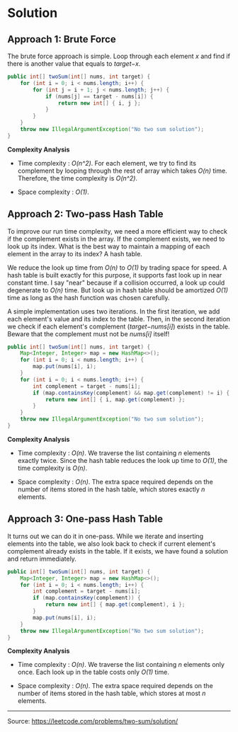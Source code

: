 # Solution

## Approach 1: Brute Force

The brute force approach is simple. Loop through each element _x_ and find if there is another value that equals to _target−x_.

``` java
public int[] twoSum(int[] nums, int target) {
    for (int i = 0; i < nums.length; i++) {
        for (int j = i + 1; j < nums.length; j++) {
            if (nums[j] == target - nums[i]) {
                return new int[] { i, j };
            }
        }
    }
    throw new IllegalArgumentException("No two sum solution");
}
```

**Complexity Analysis**

* Time complexity : _O(n^2)_. For each element, we try to find its complement by looping through the rest of array which takes _O(n)_ time. Therefore, the time complexity is _O(n^2)_.

* Space complexity : _O(1)_.

## Approach 2: Two-pass Hash Table

To improve our run time complexity, we need a more efficient way to check if the complement exists in the array. If the complement exists, we need to look up its index. What is the best way to maintain a mapping of each element in the array to its index? A hash table.

We reduce the look up time from _O(n)_ to _O(1)_ by trading space for speed. A hash table is built exactly for this purpose, it supports fast look up in near constant time. I say "near" because if a collision occurred, a look up could degenerate to _O(n)_ time. But look up in hash table should be amortized _O(1)_ time as long as the hash function was chosen carefully.

A simple implementation uses two iterations. In the first iteration, we add each element's value and its index to the table. Then, in the second iteration we check if each element's complement (_target−nums[i]_) exists in the table. Beware that the complement must not be _nums[i]_ itself!

``` java
public int[] twoSum(int[] nums, int target) {
    Map<Integer, Integer> map = new HashMap<>();
    for (int i = 0; i < nums.length; i++) {
        map.put(nums[i], i);
    }
    for (int i = 0; i < nums.length; i++) {
        int complement = target - nums[i];
        if (map.containsKey(complement) && map.get(complement) != i) {
            return new int[] { i, map.get(complement) };
        }
    }
    throw new IllegalArgumentException("No two sum solution");
}
```

**Complexity Analysis**

* Time complexity : _O(n)_. We traverse the list containing _n_ elements exactly twice. Since the hash table reduces the look up time to _O(1)_, the time complexity is _O(n)_.

* Space complexity : _O(n)_. The extra space required depends on the number of items stored in the hash table, which stores exactly _n_ elements.

## Approach 3: One-pass Hash Table

It turns out we can do it in one-pass. While we iterate and inserting elements into the table, we also look back to check if current element's complement already exists in the table. If it exists, we have found a solution and return immediately.

``` java
public int[] twoSum(int[] nums, int target) {
    Map<Integer, Integer> map = new HashMap<>();
    for (int i = 0; i < nums.length; i++) {
        int complement = target - nums[i];
        if (map.containsKey(complement)) {
            return new int[] { map.get(complement), i };
        }
        map.put(nums[i], i);
    }
    throw new IllegalArgumentException("No two sum solution");
}
```

**Complexity Analysis**

* Time complexity : _O(n)_. We traverse the list containing
_n_ elements only once. Each look up in the table costs only _O(1)_ time.

* Space complexity : _O(n)_. The extra space required depends on the number of items stored in the hash table, which stores at most _n_ elements.

---

Source: https://leetcode.com/problems/two-sum/solution/
